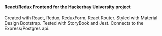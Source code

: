 #### React/Redux Frontend for the Hackerbay University project

Created with React, Redux, ReduxForm, React Router.
Styled with Material Design Bootstrap.
Tested with StoryBook and Jest.
Connects to the Express/Postgres api.
